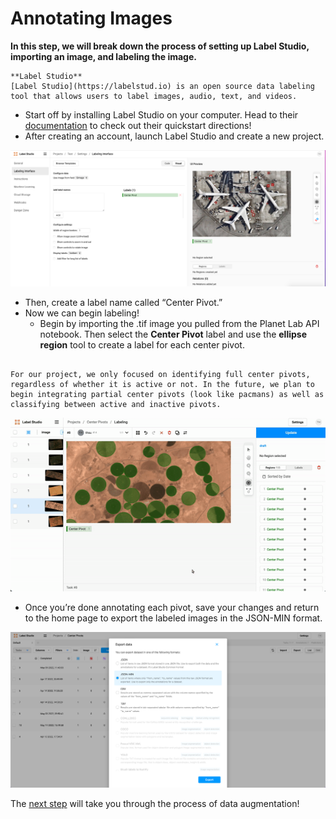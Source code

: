 # Annotating Images

**In this step, we will break down the process of setting up Label Studio, importing an image, and labeling the image.**


```{note}
**Label Studio** 
[Label Studio](https://labelstud.io) is an open source data labeling tool that allows users to label images, audio, text, and videos.
```

- Start off by installing Label Studio on your computer. Head to their [documentation](https://labelstud.io/guide/index.html)  to check out their quickstart directions!
- After creating an account, launch Label Studio and create a new project. 

![label-studio-label-settings](/images/label_studio_label_settings.png)

- Then, create a label name called “Center Pivot.”
- Now we can begin labeling!
    - Begin by importing the .tif image you pulled from the Planet Lab API notebook. Then select the **Center Pivot** label and use the **ellipse region** tool to create a label for each center pivot. 

```{note}

For our project, we only focused on identifying full center pivots, regardless of whether it is active or not. In the future, we plan to begin integrating partial center pivots (look like pacmans) as well as classifying between active and inactive pivots.
```
![label-studio-demo](/images/label-studio-demo.gif)

- Once you’re done annotating each pivot, save your changes and return to the home page to export the labeled images in the JSON-MIN format. 

![label-studio-export-instructions](/images/label_studio_export.png)

The [next step](https://tifhsu88.github.io/eri-docs/process/4_data_augmentation.html) will take you through the process of data augmentation!


